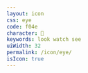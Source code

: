 ```yaml
---
layout: icon
css: eye
code: f04e
character: 
keywords: look watch see
uiWidth: 32
permalink: /icon/eye/
isIcon: true
---
```

